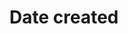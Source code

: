 ---
title: 'Date created'
field: 'dcterms.created'
slug: 'global-date-created'
description: 'Date of creation of the resource.'
comment: 'Date in YYYY-MM-DD format. At the very least you must enter the year, but month and day is better if possible.'
required: False
module: 'Status'
cluster: 'Global'
policy: 'Date. Single value only.'
layout: 'home'
---